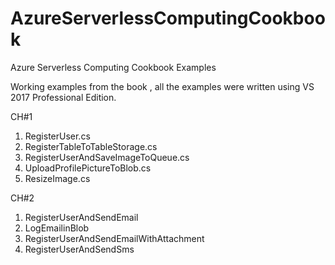 # AzureServerlessComputingCookbook

Azure Serverless Computing Cookbook Examples

Working examples from the book , all the examples were written using VS 2017 Professional Edition.

CH#1
1. RegisterUser.cs
2. RegisterTableToTableStorage.cs
3. RegisterUserAndSaveImageToQueue.cs
4. UploadProfilePictureToBlob.cs
5. ResizeImage.cs

CH#2
1. RegisterUserAndSendEmail
2. LogEmailinBlob
3. RegisterUserAndSendEmailWithAttachment
4. RegisterUserAndSendSms
